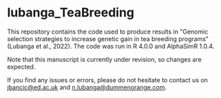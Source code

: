 # lubanga_TeaBreeding

This repository contains the code used to produce results in "Genomic selection strategies to increase genetic gain in tea breeding programs" (Lubanga et al., 2022). The code was run in R 4.0.0 and AlphaSimR 1.0.4.

Note that this manuscript is currently under revision, so changes are expected. 

If you find any issues or errors, please do not hesitate to contact us on jbancic@ed.ac.uk and n.lubanga@dummenorange.com.
